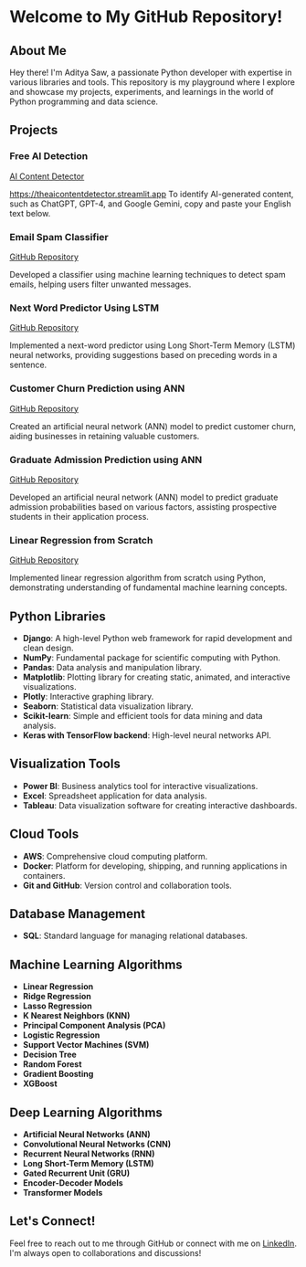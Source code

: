 # Welcome to My GitHub Repository!

## About Me
Hey there! I'm Aditya Saw, a passionate Python developer with expertise in various libraries and tools. This repository is my playground where I explore and showcase my projects, experiments, and learnings in the world of Python programming and data science.

## Projects

### Free AI Detection
[AI Content Detector](https://theaicontentdetector.streamlit.app/)

https://theaicontentdetector.streamlit.app
To identify AI-generated content, such as ChatGPT, GPT-4, and Google Gemini, copy and paste your English text below.

### Email Spam Classifier
[GitHub Repository](https://github.com/adityasawaks/Email-Spam-Classifier)

Developed a classifier using machine learning techniques to detect spam emails, helping users filter unwanted messages.

### Next Word Predictor Using LSTM
[GitHub Repository](https://github.com/adityasawaks/lstm-project)

Implemented a next-word predictor using Long Short-Term Memory (LSTM) neural networks, providing suggestions based on preceding words in a sentence.

### Customer Churn Prediction using ANN
[GitHub Repository](https://github.com/adityasawaks/Artificial-neural-network/blob/main/Customer_Churn_Prediction_using_ANN.ipynb)

Created an artificial neural network (ANN) model to predict customer churn, aiding businesses in retaining valuable customers.

### Graduate Admission Prediction using ANN
[GitHub Repository](https://github.com/adityasawaks/Graduate-Admission-Prediction-using-ANN)

Developed an artificial neural network (ANN) model to predict graduate admission probabilities based on various factors, assisting prospective students in their application process.

### Linear Regression from Scratch
[GitHub Repository](https://github.com/adityasawaks/Linear-Regression-from-scratch)

Implemented linear regression algorithm from scratch using Python, demonstrating understanding of fundamental machine learning concepts.



## Python Libraries
- **Django**: A high-level Python web framework for rapid development and clean design.
- **NumPy**: Fundamental package for scientific computing with Python.
- **Pandas**: Data analysis and manipulation library.
- **Matplotlib**: Plotting library for creating static, animated, and interactive visualizations.
- **Plotly**: Interactive graphing library.
- **Seaborn**: Statistical data visualization library.
- **Scikit-learn**: Simple and efficient tools for data mining and data analysis.
- **Keras with TensorFlow backend**: High-level neural networks API.

## Visualization Tools
- **Power BI**: Business analytics tool for interactive visualizations.
- **Excel**: Spreadsheet application for data analysis.
- **Tableau**: Data visualization software for creating interactive dashboards.

## Cloud Tools
- **AWS**: Comprehensive cloud computing platform.
- **Docker**: Platform for developing, shipping, and running applications in containers.
- **Git and GitHub**: Version control and collaboration tools.

## Database Management
- **SQL**: Standard language for managing relational databases.

## Machine Learning Algorithms
- **Linear Regression**
- **Ridge Regression**
- **Lasso Regression**
- **K Nearest Neighbors (KNN)**
- **Principal Component Analysis (PCA)**
- **Logistic Regression**
- **Support Vector Machines (SVM)**
- **Decision Tree**
- **Random Forest**
- **Gradient Boosting**
- **XGBoost**

## Deep Learning Algorithms
- **Artificial Neural Networks (ANN)**
- **Convolutional Neural Networks (CNN)**
- **Recurrent Neural Networks (RNN)**
- **Long Short-Term Memory (LSTM)**
- **Gated Recurrent Unit (GRU)**
- **Encoder-Decoder Models**
- **Transformer Models**



## Let's Connect!
Feel free to reach out to me through GitHub or connect with me on [LinkedIn](https://www.linkedin.com/in/aditya-kumar-saw-8493621a6/). I'm always open to collaborations and discussions!
